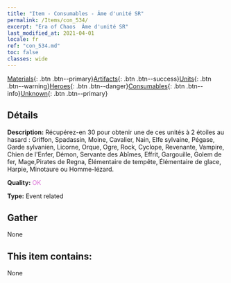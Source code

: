```yaml
---
title: "Item - Consumables - Âme d'unité SR"
permalink: /Items/con_534/
excerpt: "Era of Chaos  Âme d'unité SR"
last_modified_at: 2021-04-01
locale: fr
ref: "con_534.md"
toc: false
classes: wide
---
```

 [Materials](/fr/Items/){: .btn .btn--primary}[Artifacts](/fr/Items/Artifacts/){: .btn .btn--success}[Units](/fr/Items/Units/){: .btn .btn--warning}[Heroes](/fr/Items/Heroes/){: .btn .btn--danger}[Consumables](/fr/Items/Consumables/){: .btn .btn--info}[Unknown](/fr/Items/Unknown/){: .btn .btn--primary}

## Détails
 **Description:** Récupérez-en 30 pour obtenir une de ces unités à 2 étoiles au hasard : Griffon, Spadassin, Moine, Cavalier, Nain, Elfe sylvaine, Pégase, Garde sylvanien, Licorne, Orque, Ogre, Rock, Cyclope, Revenante, Vampire, Chien de l'Enfer, Démon, Servante des Abîmes, Effrit, Gargouille, Golem de fer, Mage,Pirates de Regna, Élémentaire de tempête, Élémentaire de glace, Harpie, Minotaure ou Homme-lézard.

 **Quality:** <span style="color: #DA70D6">OK</span>

 **Type:** Event related

## Gather

  None

## This item contains:

  None

